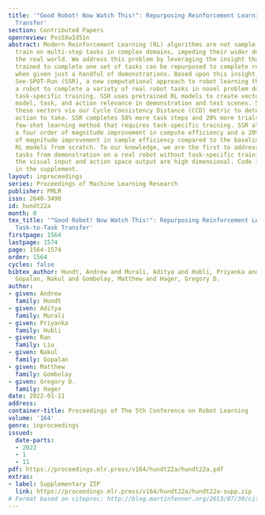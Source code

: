 ```yaml
---
title: '"Good Robot! Now Watch This!": Repurposing Reinforcement Learning for Task-to-Task
  Transfer'
section: Contributed Papers
openreview: Pxs5XwId51n
abstract: Modern Reinforcement Learning (RL) algorithms are not sample efficient to
  train on multi-step tasks in complex domains, impeding their wider deployment in
  the real world. We address this problem by leveraging the insight that RL models
  trained to complete one set of tasks can be repurposed to complete related tasks
  when given just a handful of demonstrations. Based upon this insight, we propose
  See-SPOT-Run (SSR), a new computational approach to robot learning that enables
  a robot to complete a variety of real robot tasks in novel problem domains without
  task-specific training. SSR uses pretrained RL models to create vectors that represent
  model, task, and action relevance in demonstration and test scenes. SSR then compares
  these vectors via our Cycle Consistency Distance (CCD) metric to determine the next
  action to take. SSR completes 58% more task steps and 20% more trials than a baseline
  few-shot learning method that requires task-specific training. SSR also achieves
  a four order of magnitude improvement in compute efficiency and a 20% to three order
  of magnitude improvement in sample efficiency compared to the baseline and to training
  RL models from scratch. To our knowledge, we are the first to address multi-step
  tasks from demonstration on a real robot without task-specific training, where both
  the visual input and action space output are high dimensional. Code is available
  in the supplement.
layout: inproceedings
series: Proceedings of Machine Learning Research
publisher: PMLR
issn: 2640-3498
id: hundt22a
month: 0
tex_title: '"Good Robot! Now Watch This!": Repurposing Reinforcement Learning for
  Task-to-Task Transfer'
firstpage: 1564
lastpage: 1574
page: 1564-1574
order: 1564
cycles: false
bibtex_author: Hundt, Andrew and Murali, Aditya and Hubli, Priyanka and Liu, Ran and
  Gopalan, Nakul and Gombolay, Matthew and Hager, Gregory D.
author:
- given: Andrew
  family: Hundt
- given: Aditya
  family: Murali
- given: Priyanka
  family: Hubli
- given: Ran
  family: Liu
- given: Nakul
  family: Gopalan
- given: Matthew
  family: Gombolay
- given: Gregory D.
  family: Hager
date: 2022-01-11
address:
container-title: Proceedings of The 5th Conference on Robot Learning
volume: '164'
genre: inproceedings
issued:
  date-parts:
  - 2022
  - 1
  - 11
pdf: https://proceedings.mlr.press/v164/hundt22a/hundt22a.pdf
extras:
- label: Supplementary ZIP
  link: https://proceedings.mlr.press/v164/hundt22a/hundt22a-supp.zip
# Format based on citeproc: http://blog.martinfenner.org/2013/07/30/citeproc-yaml-for-bibliographies/
---
```

